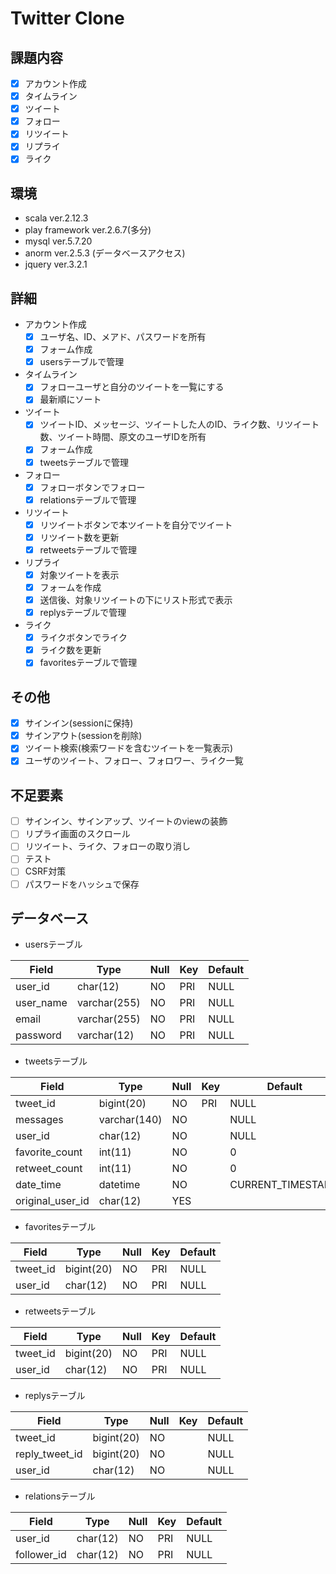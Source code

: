 # Twitter Clone 

## 課題内容
- [x] アカウント作成
- [x] タイムライン
- [x] ツイート
- [x] フォロー
- [x] リツイート
- [x] リプライ
- [x] ライク

## 環境
* scala ver.2.12.3
* play framework ver.2.6.7(多分)
* mysql ver.5.7.20
* anorm ver.2.5.3 (データベースアクセス)
* jquery ver.3.2.1

## 詳細
* アカウント作成
  - [x] ユーザ名、ID、メアド、パスワードを所有
  - [x] フォーム作成
  - [x] usersテーブルで管理
* タイムライン
  - [x] フォローユーザと自分のツイートを一覧にする
  - [x] 最新順にソート
* ツイート
  - [x] ツイートID、メッセージ、ツイートした人のID、ライク数、リツイート数、ツイート時間、原文のユーザIDを所有
  - [x] フォーム作成
  - [x] tweetsテーブルで管理
* フォロー
  - [x] フォローボタンでフォロー
  - [x] relationsテーブルで管理
* リツイート
  - [x] リツイートボタンで本ツイートを自分でツイート
  - [x] リツイート数を更新
  - [x] retweetsテーブルで管理
* リプライ
  - [x] 対象ツイートを表示
  - [x] フォームを作成
  - [x] 送信後、対象リツイートの下にリスト形式で表示
  - [x] replysテーブルで管理
* ライク
  - [x] ライクボタンでライク
  - [x] ライク数を更新
  - [x] favoritesテーブルで管理

## その他
- [x] サインイン(sessionに保持)
- [x] サインアウト(sessionを削除)
- [x] ツイート検索(検索ワードを含むツイートを一覧表示)
- [x] ユーザのツイート、フォロー、フォロワー、ライク一覧

## 不足要素
- [ ] サインイン、サインアップ、ツイートのviewの装飾
- [ ] リプライ画面のスクロール
- [ ] リツイート、ライク、フォローの取り消し
- [ ] テスト
- [ ] CSRF対策
- [ ] パスワードをハッシュで保存

## データベース
* usersテーブル

| Field | Type | Null| Key | Default |
| ----- | ---- | --- | --- | --- |
| user_id | char(12) | NO | PRI | NULL
| user_name | varchar(255) | NO | PRI | NULL
| email | varchar(255) | NO | PRI | NULL
| password | varchar(12) | NO | PRI | NULL
* tweetsテーブル

| Field | Type | Null| Key | Default | Extra |
| ----- | ---- | --- | --- | --- | --- |
| tweet_id | bigint(20) | NO | PRI | NULL | auto_increment
| messages | varchar(140) | NO |  | NULL | 
| user_id | char(12) | NO |  | NULL | 
| favorite_count | int(11) | NO |  | 0 | 
| retweet_count | int(11) | NO |  | 0 | 
| date_time | datetime | NO |  | CURRENT_TIMESTAMP | 
| original_user_id | char(12) | YES |  |  | 

* favoritesテーブル

| Field | Type | Null| Key | Default |
| ----- | ---- | --- | --- | --- |
| tweet_id | bigint(20) | NO | PRI | NULL
| user_id | char(12) | NO | PRI | NULL
* retweetsテーブル

| Field | Type | Null| Key | Default |
| ----- | ---- | --- | --- | --- |
| tweet_id | bigint(20) | NO | PRI | NULL
| user_id | char(12) | NO | PRI | NULL
* replysテーブル

| Field | Type | Null| Key | Default |
| ----- | ---- | --- | --- | --- |
| tweet_id | bigint(20) | NO | | NULL
| reply_tweet_id | bigint(20) | NO | | NULL
| user_id | char(12) | NO | | NULL
* relationsテーブル

| Field | Type | Null| Key | Default |
| ----- | ---- | --- | --- | --- |
| user_id | char(12) | NO | PRI | NULL
| follower_id | char(12) | NO | PRI | NULL
